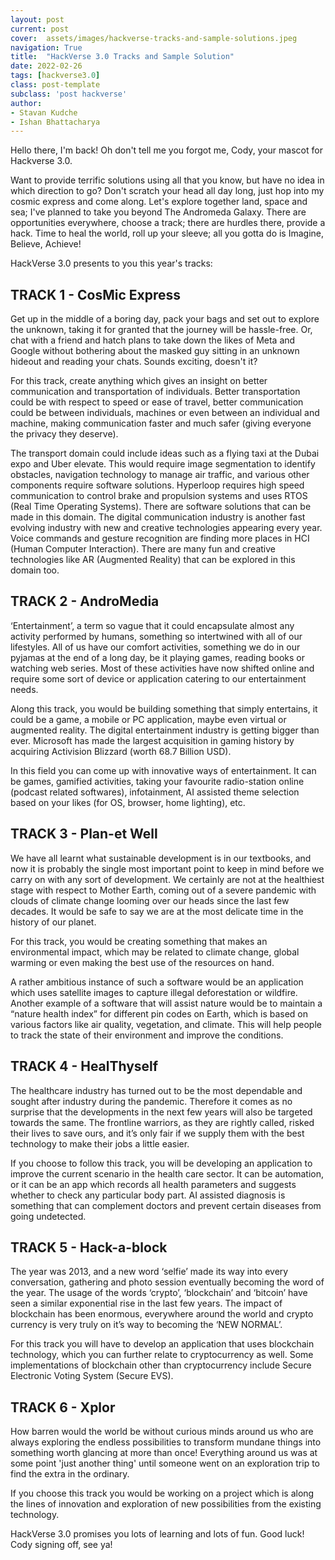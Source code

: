 ```yaml
---
layout: post
current: post
cover:  assets/images/hackverse-tracks-and-sample-solutions.jpeg
navigation: True
title:  "HackVerse 3.0 Tracks and Sample Solution"
date: 2022-02-26
tags: [hackverse3.0]
class: post-template
subclass: 'post hackverse'
author: 
- Stavan Kudche
- Ishan Bhattacharya
---
```


Hello there, I'm back! Oh don't tell me you forgot me, Cody, your mascot for Hackverse 3.0. 

Want to provide terrific solutions using all that you know, but have no idea in which direction to go?
Don't scratch your head all day long, just hop into my cosmic express and come along.
Let's explore together land, space and sea; I've planned to take you beyond The Andromeda Galaxy.
There are opportunities everywhere, choose a track; there are hurdles there, provide a hack.
Time to heal the world, roll up your sleeve; all you gotta do is Imagine, Believe, Achieve!

HackVerse 3.0 presents to you this year's tracks:

## TRACK 1 - CosMic Express

Get up in the middle of a boring day, pack your bags and set out to explore the unknown, taking it for granted that the journey will be hassle-free. Or, chat with a friend and hatch plans to take down the likes of Meta and Google without bothering about the masked guy sitting in an unknown hideout and reading your chats. Sounds exciting, doesn't it?

For this track, create anything which gives an insight on better communication and transportation of individuals. Better transportation could be with respect to speed or ease of travel, better communication could be between individuals, machines or even between an individual and machine, making communication faster and much safer (giving everyone the privacy they deserve).

The transport domain could include ideas such as a flying taxi at the Dubai expo and Uber elevate. This would require image segmentation to identify obstacles, navigation technology to manage air traffic, and various other components require software solutions. Hyperloop requires high speed communication to control brake and propulsion systems and uses RTOS (Real Time Operating Systems). There are software solutions that can be made in this domain. The digital communication industry is another fast evolving industry with new and creative technologies appearing every year. Voice commands and gesture recognition are finding more places in HCI (Human Computer Interaction). There are many fun and creative technologies like AR (Augmented Reality) that can be explored in this domain too.


## TRACK 2 - AndroMedia

‘Entertainment’, a term so vague that it could encapsulate almost any activity performed by humans, something so intertwined with all of our lifestyles. All of us have our comfort activities, something we do in our pyjamas at the end of a long day, be it playing games, reading books or watching web series. Most of these activities have now shifted online and require some sort of device or application catering to our entertainment needs. 

Along this track, you would be building something that simply entertains, it could be a game, a mobile or PC application, maybe even virtual or augmented reality. The digital entertainment industry is getting bigger than ever. Microsoft has made the largest acquisition in gaming history by acquiring Activision Blizzard (worth 68.7 Billion USD). 

In this field you can come up with innovative ways of entertainment. It can be games, gamified activities, taking your favourite radio-station online (podcast related softwares), infotainment, AI assisted theme selection based on your likes (for OS, browser, home lighting), etc.


## TRACK 3 - Plan-et Well

We have all learnt what sustainable development is in our textbooks, and now it is probably the single most important point to keep in mind before we carry on with any sort of development. We certainly are not at the healthiest stage with respect to Mother Earth, coming out of a severe pandemic with clouds of climate change looming over our heads since the last few decades. It would be safe to say we are at the most delicate time in the history of our planet. 

For this track, you would be creating something that makes an environmental impact, which may be related to climate change, global warming or even making the best use of the resources on hand. 

A rather ambitious instance of such a software would be an application which uses satellite images to capture illegal deforestation or wildfire. Another example of a software that will assist nature would be to maintain a “nature health index” for different pin codes on Earth, which is based on various factors like air quality, vegetation, and climate. This will help people to track the state of their environment and improve the conditions.


## TRACK 4 - HealThyself

The healthcare industry has turned out to be the most dependable and sought after industry during the pandemic. Therefore it comes as no surprise that the developments in the next few years will also be targeted towards the same. The frontline warriors, as they are rightly called, risked their lives to save ours, and it’s only fair if we supply them with the best technology to make their jobs a little easier. 

If you choose to follow this track, you will be developing an application to improve the current scenario in the health care sector. It can be automation, or it can be an app which records all health parameters and suggests whether to check any particular body part. AI assisted diagnosis is something that can complement doctors and prevent certain diseases from going undetected.
 

## TRACK 5 - Hack-a-block 

The year was 2013, and a new word ‘selfie’ made its way into every conversation, gathering and photo session eventually becoming the word of the year. The usage of the words ‘crypto’, ‘blockchain’ and ‘bitcoin’ have seen a similar exponential rise in the last few years. The impact of blockchain has been enormous, everywhere around the world and crypto currency is very truly on it’s way to becoming the ‘NEW NORMAL’.

For this track you will have to develop an application that uses blockchain technology, which you can further relate to cryptocurrency as well. Some implementations of blockchain other than cryptocurrency include Secure Electronic Voting System (Secure EVS).


## TRACK 6 - Xplor

How barren would the world be without curious minds around us who are always exploring the endless possibilities to transform mundane things into something worth glancing at more than once! Everything around us was at some point 'just another thing' until someone went on an exploration trip to find the extra in the ordinary. 

If you choose this track you would be working on a project which is along the lines of innovation and exploration of new possibilities from the existing technology.


HackVerse 3.0 promises you lots of learning and lots of fun. Good luck! Cody signing off, see ya! 
